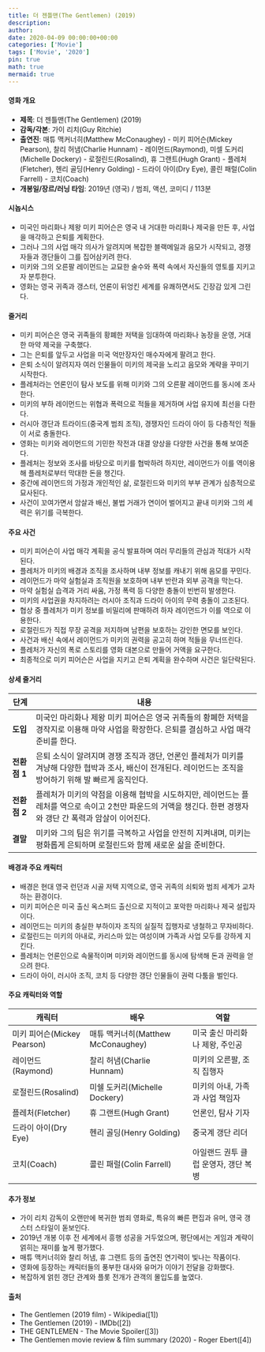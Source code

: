 ```yaml
---
title: 더 젠틀맨(The Gentlemen) (2019)
description: 
author: 
date: 2020-04-09 00:00:00+00:00
categories: ['Movie']
tags: ['Movie', '2020']
pin: true
math: true
mermaid: true
---
```

#### 영화 개요

- **제목**: 더 젠틀맨(The Gentlemen) (2019)  
- **감독/각본**: 가이 리치(Guy Ritchie)  
- **출연진**: 매튜 맥커너히(Matthew McConaughey) - 미키 피어슨(Mickey Pearson), 찰리 허냄(Charlie Hunnam) - 레이먼드(Raymond), 미셀 도커리(Michelle Dockery) - 로절린드(Rosalind), 휴 그랜트(Hugh Grant) - 플레처(Fletcher), 헨리 골딩(Henry Golding) - 드라이 아이(Dry Eye), 콜린 패럴(Colin Farrell) - 코치(Coach)  
- **개봉일/장르/러닝 타임**: 2019년 (영국) / 범죄, 액션, 코미디 / 113분  

#### 시놉시스

- 미국인 마리화나 제왕 미키 피어슨은 영국 내 거대한 마리화나 제국을 만든 후, 사업을 매각하고 은퇴를 계획한다.  
- 그러나 그의 사업 매각 의사가 알려지며 복잡한 블랙메일과 음모가 시작되고, 경쟁자들과 갱단들이 그를 집어삼키려 한다.  
- 미키와 그의 오른팔 레이먼드는 교묘한 술수와 폭력 속에서 자신들의 영토를 지키고자 분투한다.  
- 영화는 영국 귀족과 갱스터, 언론이 뒤엉킨 세계를 유쾌하면서도 긴장감 있게 그린다.  

#### 줄거리

- 미키 피어슨은 영국 귀족들의 황폐한 저택을 임대하여 마리화나 농장을 운영, 거대한 마약 제국을 구축했다.  
- 그는 은퇴를 앞두고 사업을 미국 억만장자인 매수자에게 팔려고 한다.  
- 은퇴 소식이 알려지자 여러 인물들이 미키의 제국을 노리고 음모와 계략을 꾸미기 시작한다.  
- 플레처라는 언론인이 탐사 보도를 위해 미키와 그의 오른팔 레이먼드를 동시에 조사한다.  
- 미키의 부하 레이먼드는 위협과 폭력으로 적들을 제거하며 사업 유지에 최선을 다한다.  
- 러시아 갱단과 트라이드(중국계 범죄 조직), 경쟁자인 드라이 아이 등 다층적인 적들이 서로 충돌한다.  
- 영화는 미키와 레이먼드의 기민한 작전과 대결 양상을 다양한 사건을 통해 보여준다.  
- 플레처는 정보와 조사를 바탕으로 미키를 협박하려 하지만, 레이먼드가 이를 역이용해 플레처로부터 막대한 돈을 챙긴다.  
- 중간에 레이먼드의 가정과 개인적인 삶, 로절린드와 미키의 부부 관계가 심층적으로 묘사된다.  
- 사건이 꼬여가면서 암살과 배신, 불법 거래가 연이어 벌어지고 끝내 미키와 그의 세력은 위기를 극복한다.  

#### 주요 사건

- 미키 피어슨이 사업 매각 계획을 공식 발표하며 여러 무리들의 관심과 적대가 시작된다.  
- 플레처가 미키의 배경과 조직을 조사하며 내부 정보를 캐내기 위해 음모를 꾸민다.  
- 레이먼드가 마약 실험실과 조직원을 보호하며 내부 반란과 외부 공격을 막는다.  
- 마약 실험실 습격과 거리 싸움, 가정 폭력 등 다양한 충돌이 빈번히 발생한다.  
- 미키의 사업권을 차지하려는 러시아 조직과 드라이 아이의 무력 충돌이 고조된다.  
- 협상 중 플레처가 미키 정보를 비밀리에 판매하려 하자 레이먼드가 이를 역으로 이용한다.  
- 로절린드가 직접 무장 공격을 저지하며 남편을 보호하는 강인한 면모를 보인다.  
- 사건과 배신 속에서 레이먼드가 미키의 권력을 공고히 하며 적들을 무너뜨린다.  
- 플레처가 자신의 폭로 스토리를 영화 대본으로 만들어 거액을 요구한다.  
- 최종적으로 미키 피어슨은 사업을 지키고 은퇴 계획을 완수하며 사건은 일단락된다.  

#### 상세 줄거리

| **단계** | **내용** |
|----------|----------|
| **도입** | 미국인 마리화나 제왕 미키 피어슨은 영국 귀족들의 황폐한 저택을 경작지로 이용해 마약 사업을 확장한다. 은퇴를 결심하고 사업 매각 준비를 한다. |
| **전환점 1** | 은퇴 소식이 알려지며 경쟁 조직과 갱단, 언론인 플레처가 미키를 겨냥해 다양한 협박과 조사, 배신이 전개된다. 레이먼드는 조직을 방어하기 위해 발 빠르게 움직인다. |
| **전환점 2** | 플레처가 미키의 약점을 이용해 협박을 시도하지만, 레이먼드는 플레처를 역으로 속이고 2천만 파운드의 거액을 챙긴다. 한편 경쟁자와 갱단 간 폭력과 암살이 이어진다. |
| **결말** | 미키와 그의 팀은 위기를 극복하고 사업을 안전히 지켜내며, 미키는 평화롭게 은퇴하며 로절린드와 함께 새로운 삶을 준비한다. |

#### 배경과 주요 캐릭터

- 배경은 현대 영국 런던과 시골 저택 지역으로, 영국 귀족의 쇠퇴와 범죄 세계가 교차하는 환경이다.  
- 미키 피어슨은 미국 출신 옥스퍼드 출신으로 지적이고 포악한 마리화나 제국 설립자이다.  
- 레이먼드는 미키의 충실한 부하이자 조직의 실질적 집행자로 냉철하고 무자비하다.  
- 로절린드는 미키의 아내로, 카리스마 있는 여성이며 가족과 사업 모두를 강하게 지킨다.  
- 플레처는 언론인으로 속물적이며 미키와 레이먼드를 동시에 탐색해 돈과 권력을 얻으려 한다.  
- 드라이 아이, 러시아 조직, 코치 등 다양한 갱단 인물들이 권력 다툼을 벌인다.  

#### 주요 캐릭터와 역할

| **캐릭터**      | **배우**                | **역할**                         |
|-----------------|-------------------------|---------------------------------|
| 미키 피어슨(Mickey Pearson)    | 매튜 맥커너히(Matthew McConaughey) | 미국 출신 마리화나 제왕, 주인공    |
| 레이먼드(Raymond)              | 찰리 허냄(Charlie Hunnam)        | 미키의 오른팔, 조직 집행자           |
| 로절린드(Rosalind)             | 미쉘 도커리(Michelle Dockery)    | 미키의 아내, 가족과 사업 책임자      |
| 플레처(Fletcher)               | 휴 그랜트(Hugh Grant)             | 언론인, 탐사 기자                    |
| 드라이 아이(Dry Eye)            | 헨리 골딩(Henry Golding)          | 중국계 갱단 리더                   |
| 코치(Coach)                   | 콜린 패럴(Colin Farrell)          | 아일랜드 권투 클럽 운영자, 갱단 복병  |

#### 추가 정보

- 가이 리치 감독이 오랜만에 복귀한 범죄 영화로, 특유의 빠른 편집과 유머, 영국 갱스터 스타일이 돋보인다.  
- 2019년 개봉 이후 전 세계에서 흥행 성공을 거두었으며, 평단에서는 게임과 계략이 얽히는 재미를 높게 평가했다.  
- 매튜 맥커너히와 찰리 허냄, 휴 그랜트 등의 출연진 연기력이 빛나는 작품이다.  
- 영화에 등장하는 캐릭터들의 풍부한 대사와 유머가 이야기 전달을 강화했다.  
- 복잡하게 얽힌 갱단 관계와 플롯 전개가 관객의 몰입도를 높였다.  

#### 출처

- The Gentlemen (2019 film) - Wikipedia([1])  
- The Gentlemen (2019) - IMDb([2])  
- THE GENTLEMEN - The Movie Spoiler([3])  
- The Gentlemen movie review & film summary (2020) - Roger Ebert([4])
